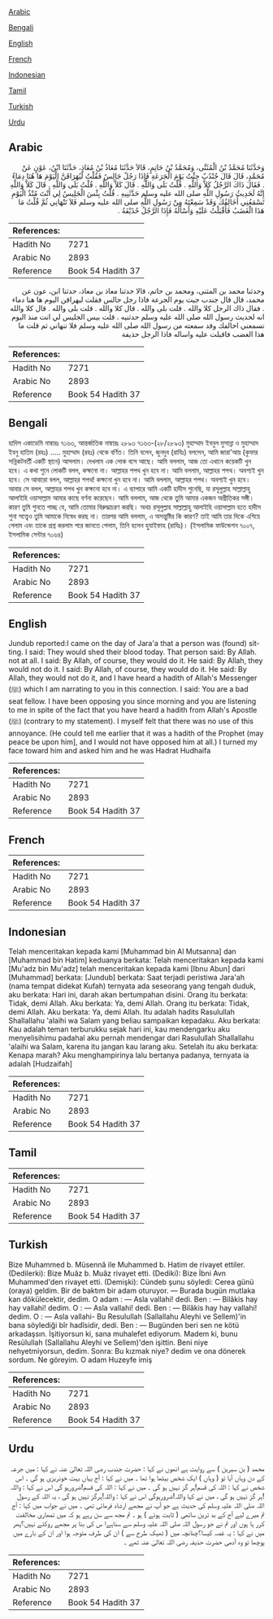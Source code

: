 [Arabic](#arabic)

[Bengali](#bengali)

[English](#english)

[French](#french)

[Indonesian](#indonesian)

[Tamil](#tamil)

[Turkish](#turkish)

[Urdu](#urdu)

## Arabic


<div dir="rtl" lang="ar" style={{fontSize:'larger',backgroundColor:'#f8f9fa',padding:20}}>
وَحَدَّثَنَا مُحَمَّدُ بْنُ الْمُثَنَّى، وَمُحَمَّدُ بْنُ حَاتِمٍ، قَالاَ حَدَّثَنَا مُعَاذُ بْنُ مُعَاذٍ، حَدَّثَنَا ابْنُ، عَوْنٍ عَنْ مُحَمَّدٍ، قَالَ قَالَ جُنْدُبٌ جِئْتُ يَوْمَ الْجَرَعَةِ فَإِذَا رَجُلٌ جَالِسٌ فَقُلْتُ لَيُهَرَاقَنَّ الْيَوْمَ هَا هُنَا دِمَاءٌ ‏.‏ فَقَالَ ذَاكَ الرَّجُلُ كَلاَّ وَاللَّهِ ‏.‏ قُلْتُ بَلَى وَاللَّهِ ‏.‏ قَالَ كَلاَّ وَاللَّهِ ‏.‏ قُلْتُ بَلَى وَاللَّهِ ‏.‏ قَالَ كَلاَّ وَاللَّهِ إِنَّهُ لَحَدِيثُ رَسُولِ اللَّهِ صلى الله عليه وسلم حَدَّثَنِيهِ ‏.‏ قُلْتُ بِئْسَ الْجَلِيسُ لِي أَنْتَ مُنْذُ الْيَوْمِ تَسْمَعُنِي أُخَالِفُكَ وَقَدْ سَمِعْتَهُ مِنْ رَسُولِ اللَّهِ صلى الله عليه وسلم فَلاَ تَنْهَانِي ثُمَّ قُلْتُ مَا هَذَا الْغَضَبُ فَأَقْبَلْتُ عَلَيْهِ وَأَسْأَلُهُ فَإِذَا الرَّجُلُ حُذَيْفَةُ ‏.‏
</div>
<div style={{backgroundColor:'#f8f9fa',padding:20, marginBottom: 10}}><table> <thead> <tr> <th>References:</th> <th></th> </tr> </thead> <tbody><tr><td>Hadith No</td><td>7271</td></tr><tr><td>Arabic No</td><td>2893</td></tr><tr><td>Reference</td><td>Book 54 Hadith 37</td></tr></tbody></table></div>


<div dir="rtl" lang="ar" style={{fontSize:'larger',backgroundColor:'#f8f9fa',padding:20}}>
وحدثنا محمد بن المثنى، ومحمد بن حاتم، قالا حدثنا معاذ بن معاذ، حدثنا ابن، عون عن محمد، قال قال جندب جيت يوم الجرعة فاذا رجل جالس فقلت ليهراقن اليوم ها هنا دماء . فقال ذاك الرجل كلا والله . قلت بلى والله . قال كلا والله . قلت بلى والله . قال كلا والله انه لحديث رسول الله صلى الله عليه وسلم حدثنيه . قلت بيس الجليس لي انت منذ اليوم تسمعني اخالفك وقد سمعته من رسول الله صلى الله عليه وسلم فلا تنهاني ثم قلت ما هذا الغضب فاقبلت عليه واساله فاذا الرجل حذيفة
</div>
<div style={{backgroundColor:'#f8f9fa',padding:20, marginBottom: 10}}><table> <thead> <tr> <th>References:</th> <th></th> </tr> </thead> <tbody><tr><td>Hadith No</td><td>7271</td></tr><tr><td>Arabic No</td><td>2893</td></tr><tr><td>Reference</td><td>Book 54 Hadith 37</td></tr></tbody></table></div>

## Bengali


<div dir="ltr" lang="bn" style={{fontSize:'larger',backgroundColor:'#f8f9fa',padding:20}}>
হাদিস একাডেমি নাম্বারঃ ৭১৬৩, আন্তর্জাতিক নাম্বারঃ ২৮৯৩ ৭১৬৩-(২৮/২৮৯৩) মুহাম্মাদ ইবনুল মুসান্না ও মুহাম্মাদ ইবনু হাতিম (রহঃ) ..... মুহাম্মাদ (রহঃ) থেকে বর্ণিত। তিনি বলেন, জুনদুব (রাযিঃ) বললেন, আমি জারা’আয় (কুফার সন্নিকটবর্তী একটি স্থানে) আসলাম। দেখলাম এক লোক বসে আছে। আমি বললাম, আজ তো এখানে কয়েকটি খুন হবে। এ কথা শুনে লোকটি বলল, কক্ষনো না। আল্লাহর শপথ খুন হবে না। আমি বললাম, আল্লাহর শপথ। অবশ্যই খুন হবে। সে আবারো বলল, আল্লাহর শপথ! কক্ষনো খুন হবে না। আমি বললাম, আল্লাহর শপথ। অবশ্যই খুন হবে। আবার সে বলল, আল্লাহর শপথ খুন কক্ষনো হবে না। এ ব্যাপারে আমি একটি হাদীস শুনেছি, যা রসূলুল্লাহ সাল্লাল্লাহু আলাইহি ওয়াসাল্লাম আমার কাছে বর্ণনা করেছেন। আমি বললাম, আজ থেকে তুমি আমার একজন অপ্রীতিকর সঙ্গী। কারণ তুমি শুনতে পাচ্ছ যে, আমি তোমার বিরুদ্ধাচরণ করছি। অথচ রসূলুল্লাহ সাল্লাল্লাহু আলাইহি ওয়াসাল্লাম হতে হাদীস শুনা সত্ত্বেও তুমি আমাকে নিষেধ করছ না। তারপর আমি বললাম, এ অসন্তুষ্টির কি কারণ? তাই আমি তার দিকে এগিয়ে গেলাম এবং তাকে প্রশ্ন করলাম পরে জানতে পেলাম, তিনি হলেন হুযাইফাহ (রাযিঃ)। (ইসলামিক ফাউন্ডেশন ৭০০৭, ইসলামিক সেন্টার ৭০৬৪)
</div>
<div style={{backgroundColor:'#f8f9fa',padding:20, marginBottom: 10}}><table> <thead> <tr> <th>References:</th> <th></th> </tr> </thead> <tbody><tr><td>Hadith No</td><td>7271</td></tr><tr><td>Arabic No</td><td>2893</td></tr><tr><td>Reference</td><td>Book 54 Hadith 37</td></tr></tbody></table></div>

## English


<div dir="ltr" lang="en" style={{fontSize:'larger',backgroundColor:'#f8f9fa',padding:20}}>
Jundub reported:I came on the day of Jara'a that a person was (found) sitting. I said: They would shed their blood today. That person said: By Allah. not at all. I said: By Allah, of course, they would do it. He said: By Allah, they would not do it. I said: By Allah, of course, they would do it. He said: By Allah, they would not do it, and I have heard a hadith of Allah's Messenger (ﷺ) which I am narrating to you in this connection. I said: You are a bad seat fellow. I have been opposing you since morning and you are listening to me in spite of the fact that you have heard a hadith from Allah's Apostle (ﷺ) (contrary to my statement). I myself felt that there was no use of this annoyance. (He could tell me earlier that it was a hadith of the Prophet (may peace be upon him], and I would not have opposed him at all.) I turned my face toward him and asked him and he was Hadrat Hudhaifa
</div>
<div style={{backgroundColor:'#f8f9fa',padding:20, marginBottom: 10}}><table> <thead> <tr> <th>References:</th> <th></th> </tr> </thead> <tbody><tr><td>Hadith No</td><td>7271</td></tr><tr><td>Arabic No</td><td>2893</td></tr><tr><td>Reference</td><td>Book 54 Hadith 37</td></tr></tbody></table></div>

## French


<div dir="ltr" lang="fr" style={{fontSize:'larger',backgroundColor:'#f8f9fa',padding:20}}>

</div>
<div style={{backgroundColor:'#f8f9fa',padding:20, marginBottom: 10}}><table> <thead> <tr> <th>References:</th> <th></th> </tr> </thead> <tbody><tr><td>Hadith No</td><td>7271</td></tr><tr><td>Arabic No</td><td>2893</td></tr><tr><td>Reference</td><td>Book 54 Hadith 37</td></tr></tbody></table></div>

## Indonesian


<div dir="ltr" lang="id" style={{fontSize:'larger',backgroundColor:'#f8f9fa',padding:20}}>
Telah menceritakan kepada kami [Muhammad bin Al Mutsanna] dan [Muhammad bin Hatim] keduanya berkata: Telah menceritakan kepada kami [Mu'adz bin Mu'adz] telah menceritakan kepada kami [Ibnu Abun] dari [Muhammad] berkata: [Jundub] berkata: Saat terjadi peristiwa Jara'ah (nama tempat didekat Kufah) ternyata ada seseorang yang tengah duduk, aku berkata: Hari ini, darah akan bertumpahan disini. Orang itu berkata: Tidak, demi Allah. Aku berkata: Ya, demi Allah. Orang itu berkata: Tidak, demi Allah. Aku berkata: Ya, demi Allah. Itu adalah hadits Rasulullah Shallallahu 'alaihi wa Salam yang beliau sampaikan kepadaku. Aku berkata: Kau adalah teman terburukku sejak hari ini, kau mendengarku aku menyelisihimu padahal aku pernah mendengar dari Rasulullah Shallallahu 'alaihi wa Salam, karena itu jangan kau larang aku. Setelah itu aku berkata: Kenapa marah? Aku menghampirinya lalu bertanya padanya, ternyata ia adalah [Hudzaifah]
</div>
<div style={{backgroundColor:'#f8f9fa',padding:20, marginBottom: 10}}><table> <thead> <tr> <th>References:</th> <th></th> </tr> </thead> <tbody><tr><td>Hadith No</td><td>7271</td></tr><tr><td>Arabic No</td><td>2893</td></tr><tr><td>Reference</td><td>Book 54 Hadith 37</td></tr></tbody></table></div>

## Tamil


<div dir="ltr" lang="ta" style={{fontSize:'larger',backgroundColor:'#f8f9fa',padding:20}}>

</div>
<div style={{backgroundColor:'#f8f9fa',padding:20, marginBottom: 10}}><table> <thead> <tr> <th>References:</th> <th></th> </tr> </thead> <tbody><tr><td>Hadith No</td><td>7271</td></tr><tr><td>Arabic No</td><td>2893</td></tr><tr><td>Reference</td><td>Book 54 Hadith 37</td></tr></tbody></table></div>

## Turkish


<div dir="ltr" lang="tr" style={{fontSize:'larger',backgroundColor:'#f8f9fa',padding:20}}>
Bize Muhammed b. Müsennâ ile Muhammed b. Hatim de rivayet ettiler. (Dedilerki): Bize Muâz b. Muâz rivayet etti. (Dediki): Bize İbni Avn Muhammed'den rivayet etti. (Demişki): Cündeb şunu söyledi: Cerea günü (oraya) geldim. Bir de baktım bir adam oturuyor. — Burada bugün mutlaka kan dökülecektir, dedim. O adam : — Asla vallahi! dedi. Ben : — Bilâkis hay hay vallahi! dedim. O : — Asla vallahi! dedi. Ben : — Bilâkis hay hay vallahi! dedim. O : — Asla vallahi- Bu Resulullah (Sallallahu Aleyhi ve Sellem)'in bana söylediği bîr hadîsidir, dedi. Ben : — Bugünden beri sen ne kötü arkadaşsın. İşitiyorsun ki, sana muhalefet ediyorum. Madem ki, bunu Resülullah (Sallallahu Aleyhi ve Sellem)'den işittin. Beni niye nehyetmiyorsun, dedim. Sonra: Bu kızmak niye? dedim ve ona dönerek sordum. Ne göreyim. O adam Huzeyfe imiş
</div>
<div style={{backgroundColor:'#f8f9fa',padding:20, marginBottom: 10}}><table> <thead> <tr> <th>References:</th> <th></th> </tr> </thead> <tbody><tr><td>Hadith No</td><td>7271</td></tr><tr><td>Arabic No</td><td>2893</td></tr><tr><td>Reference</td><td>Book 54 Hadith 37</td></tr></tbody></table></div>

## Urdu


<div dir="rtl" lang="ur" style={{fontSize:'larger',backgroundColor:'#f8f9fa',padding:20}}>
محمد ( بن سیرین ) سے روایت ہے انھوں نے کہا : حضرت جندب رضی اللہ تعالیٰ عنہ نے کہا : میں جرعہ کے دن وہاں آیا تو ( وہاں ) ایک شخص بیٹھا ہوا تھا ۔ میں نے کہا : آج یہاں بہت خونریزی ہو گی ۔ اس شخص نے کہا : اللہ کی قسم!ہر گز نہیں ہو گی ۔ میں نے کہا : اللہ کی قسم!ضرورہو گی اس نے کہا : واللہ !ہر گز نہیں ہو گی ، میں نے کہا واللہ!ضرورہوگی اس نے کہا : واللہ!ہرگز نہیں ہو گی ، یہ اللہ کے رسول اللہ صلی اللہ علیہ وسلم کی حدیث ہے جو آپ نے مجھے ارشاد فرمائی تھی ۔ میں نے جواب میں کہا : آج تم میرے لیے آج کے بد ترین ساتھی ( ثابت ہوئے ) ہو ۔ تم مجھ سے سن رہے ہو کہ میں تمھاری مخالفت کرر ہا ہوں اور تم نے جو رسول اللہ صلی اللہ علیہ وسلم سے سناہےا س کی بنا پر مجھے روکتے نہیں؟پھر میں نے کہا : یہ غصہ کیسا؟چنانچہ میں ( ٹھیک طرح سے ) ان کی طرف متوجہ ہوا اور ان کے بارے میں پوچھا تو وہ آدمی حضرت حذیفہ رضی اللہ تعالیٰ عنہ تھے ۔
</div>
<div style={{backgroundColor:'#f8f9fa',padding:20, marginBottom: 10}}><table> <thead> <tr> <th>References:</th> <th></th> </tr> </thead> <tbody><tr><td>Hadith No</td><td>7271</td></tr><tr><td>Arabic No</td><td>2893</td></tr><tr><td>Reference</td><td>Book 54 Hadith 37</td></tr></tbody></table></div>